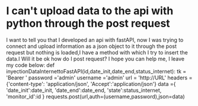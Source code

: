 
# I can't upload data to the api with python through the post request

I want to tell you that I developed an api with fastAPI, now I was trying to connect and upload information as a json object to it through the post request but nothing is loaded,I have a method with which I try to insert the data.I Will it be ok how do I post request?
I hope you can help me, I leave my code below:
def  inyectionDataInternettoFastAPI(id,date_init,date_end,status_internet):
    tk = 'Bearer <token>'
    password ='admin'
    username ='admin'
    url = 'http://URL'
    headers = {'content-type': 'application/json', 'Accept':'application/json'}
    data ={
        'date_init':date_init,
        'date_end':date_end,
        'state':status_internet,
        'monitor_id':id
    }
    requests.post(url,auth=(username,password),json=data)



        